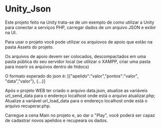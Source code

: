 # Unity_Json
Este projeto feito na Unity trata-se de um exemplo de como utilizar a Unity para conectar a serviços PHP, carregar dados de um arquivo JSON e exibir na UI.

Para usar o projeto você pode utilizar os arquiovos de apoio que estão na pasta Assets do projeto.

Os arquivos de apoio devem ser colocados, descompactados em uma pasta pública do seu servidor local (se utilizar o XAMPP, criar uma pasta para inserir os arquivos dentro de htdocs)

O formato esperado do json é:
[{"apelido":"valor","pontos":"valor", "data","valor"}, {...}]

Após o projeto WEB ter criado o arquivo data.json, atualize as variáveis url_send_data para o endereço localhost onde está o arquivo atualizar.php; Atualize a variável url_load_data para o endereço localhost onde está o arquivo recuperar.php.

Carregue a cena Main no projeto e, ao dar o "Play", você poderá ser capaz de cadastrar novos apelidos e recupeara os dados.
